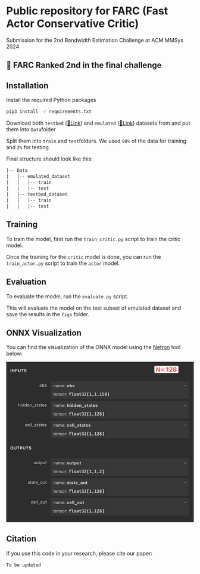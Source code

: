 # Public repository for FARC (Fast Actor Conservative Critic)
Submission for the 2nd Bandwidth Estimation Challenge at ACM MMSys 2024

## 🥈 FARC Ranked 2nd in the final challenge

## Installation
Install the required Python packages

```bash
pip3 install -r requirements.txt
```

Download both `testbed` ([🔗Link](https://github.com/microsoft/RL4BandwidthEstimationChallenge/blob/main/download-testbed-dataset.sh)) and `emulated` ([🔗Link](https://github.com/microsoft/RL4BandwidthEstimationChallenge/blob/main/download-emulated-dataset.sh)) datasets from and put them into `Data`folder

Split them into `train` and `test`folders. We used `98%` of the data for training and `2%` for testing.

Final structure should look like this:
```
|-- Data
|   |-- emulated_dataset
|   |   |-- train
|   |   |-- test
|   |-- testbed_dataset
|   |   |-- train
|   |   |-- test
```

## Training
To train the model, first run the `train_critic.py` script to train the critic model. 

Once the training for the `critic` model is done, you can run the `train_actor.py` script to train the `actor` model.

## Evaluation
To evaluate the model, run the `evaluate.py` script. 

This will evaluate the model on the test subset of emulated dataset and save the results in the `figs` folder.

## ONNX Visualization
You can find the visualization of the ONNX model using the [Netron](https://netron.app/) tool below:

![Network Visualization](./repo/netron.png)

## Citation
If you use this code in your research, please cite our paper:

```
To be updated
```

